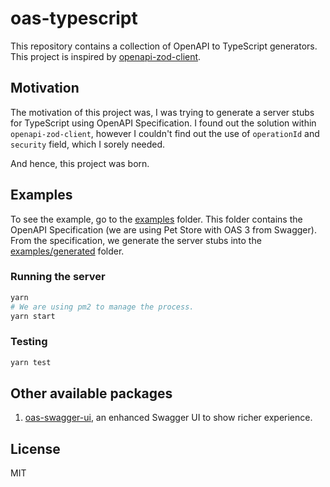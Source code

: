 # oas-typescript

This repository contains a collection of OpenAPI to TypeScript generators. This project is inspired by [openapi-zod-client](https://github.com/astahmer/openapi-zod-client).

## Motivation

The motivation of this project was, I was trying to generate a server stubs for TypeScript using OpenAPI Specification. I found out the solution within `openapi-zod-client`, however I couldn't find out the use of `operationId` and `security` field, which I sorely needed.

And hence, this project was born.

## Examples

To see the example, go to the [examples](./examples) folder. This folder contains the OpenAPI Specification (we are using Pet Store with OAS 3 from Swagger). From the specification, we generate the server stubs into the [examples/generated](./examples/generated) folder.

### Running the server

```bash
yarn
# We are using pm2 to manage the process.
yarn start
```

### Testing

```bash
yarn test
```

## Other available packages

1. [oas-swagger-ui](https://imballinst.github.io/oas-typescript/oas-swagger-ui/), an enhanced Swagger UI to show richer experience.

## License

MIT
